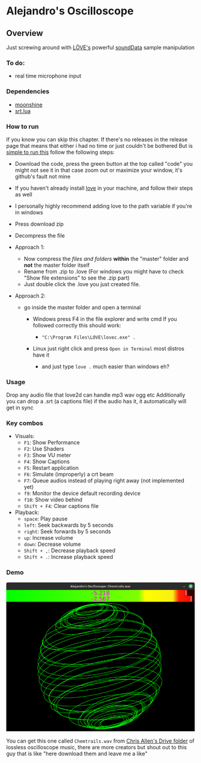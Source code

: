 # Alejandro's Oscilloscope

## Overview
Just screwing around with [LÖVE's](love2d.org) powerful [soundData](https://love2d.org/wiki/SoundData) sample manipulation

### To do:
- real time microphone input

### Dependencies
- [moonshine](https://github.com/vrld/moonshine)
- [srt.lua](https://github.com/alejandro-alzate/srt-lua)

### How to run
If you know you can skip this chapter.
If there's no releases in the release page that means that either i had no time or just couldn't be bothered
But is [simple to run this](https://love2d.org/wiki/Game_Distribution) follow the following steps:
- Download the code, press the green button at the top called "code" you might not see it in that case zoom out or maximize your window, it's github's fault not mine
- If you haven't already install [love](love2d.org) in your machine, and follow their steps as well
- I personally highly recommend adding love to the path variable if you're in windows
- Press download zip
- Decompress the file

- Approach 1:
	- Now compress the *files and folders* **within** the "master" folder and **not** the master folder itself
	- Rename from .zip to .love (For windows you might have to check "Show file extensions" to see the .zip part)
	- Just double click the .love you just created file.

- Approach 2:
	- go inside the master folder and open a terminal
		- Windows press F4 in the file explorer and write cmd
		If you followed correctly this should work:
			- `"C:\Program Files\LOVE\lovec.exe" .`

		- Linux just right click and press `Open in Terminal` most distros have it
			- and just type `love .` much easier than windows eh?

### Usage
Drop any audio file that love2d can handle mp3 wav ogg etc
Additionally you can drop a .srt (a captions file) if the audio has it,
it automatically will get in sync

### Key combos
- Visuals:
	- `F1`: Show Performance
	- `F2`: Use Shaders
	- `F3`: Show VU meter
	- `F4`: Show Captions
	- `F5`: Restart application
	- `F6`:	Simulate (improperly) a crt beam
	- `F7`: Queue audios instead of playing right away (not implemented yet)
	- `f9`: Monitor the device default recording device
	- `f10`: Show video behind
	- `Shift + F4`: Clear captions file
- Playback:
	- `space`:		Play pause
	- `left`:		Seek backwards by 5 seconds
	- `right`:		Seek forwards by 5 seconds
	- `up`:			Increase volume
	- `down`:		Decrease volume
	- `Shift + ,`:	Decrease playback speed
	- `Shift + .`:	Increase playback speed

### Demo
![](assets/chemtrails.png)

You can get this one called `Chemtrails.wav` from [Chris Allen's Drive folder](https://drive.google.com/drive/folders/1UHvGC6-TDywFri7am8YJl5G6svK33qhC) of lossless oscilloscope music, there are more creators but shout out to this guy that is like "here download them and leave me a like"
